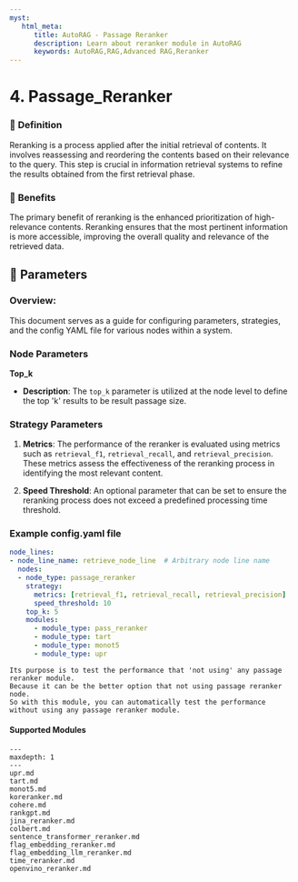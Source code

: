 ```yaml
---
myst:
   html_meta:
      title: AutoRAG - Passage Reranker
      description: Learn about reranker module in AutoRAG
      keywords: AutoRAG,RAG,Advanced RAG,Reranker
---
```

# 4. Passage_Reranker

### 🔎 **Definition**
Reranking is a process applied after the initial retrieval of contents. It involves reassessing and reordering the contents based on their relevance to the query. This step is crucial in information retrieval systems to refine the results obtained from the first retrieval phase.


### 🤸 **Benefits**
The primary benefit of reranking is the enhanced prioritization of high-relevance contents.
Reranking ensures that the most pertinent information is more accessible,
improving the overall quality and relevance of the retrieved data.

## 🔢 **Parameters**
### **Overview**:
This document serves as a guide for configuring parameters, strategies, and the config YAML file for various nodes within a system.
### **Node Parameters**
**Top_k**
- **Description**: The `top_k` parameter is utilized at the node level to define the top 'k' results to be result passage size.

### **Strategy Parameters**
1. **Metrics**: The performance of the reranker is evaluated using metrics such as `retrieval_f1`, `retrieval_recall`, and `retrieval_precision`. These metrics assess the effectiveness of the reranking process in identifying the most relevant content.

2. **Speed Threshold**: An optional parameter that can be set to ensure the reranking process does not exceed a predefined processing time threshold.


### Example config.yaml file
```yaml
node_lines:
- node_line_name: retrieve_node_line  # Arbitrary node line name
  nodes:
  - node_type: passage_reranker
    strategy:
      metrics: [retrieval_f1, retrieval_recall, retrieval_precision]
      speed_threshold: 10
    top_k: 5
    modules:
      - module_type: pass_reranker
      - module_type: tart
      - module_type: monot5
      - module_type: upr
```

```{admonition} What is pass_reranker?
Its purpose is to test the performance that 'not using' any passage reranker module.
Because it can be the better option that not using passage reranker node.
So with this module, you can automatically test the performance without using any passage reranker module.
```

#### Supported Modules

```{toctree}
---
maxdepth: 1
---
upr.md
tart.md
monot5.md
koreranker.md
cohere.md
rankgpt.md
jina_reranker.md
colbert.md
sentence_transformer_reranker.md
flag_embedding_reranker.md
flag_embedding_llm_reranker.md
time_reranker.md
openvino_reranker.md
```
